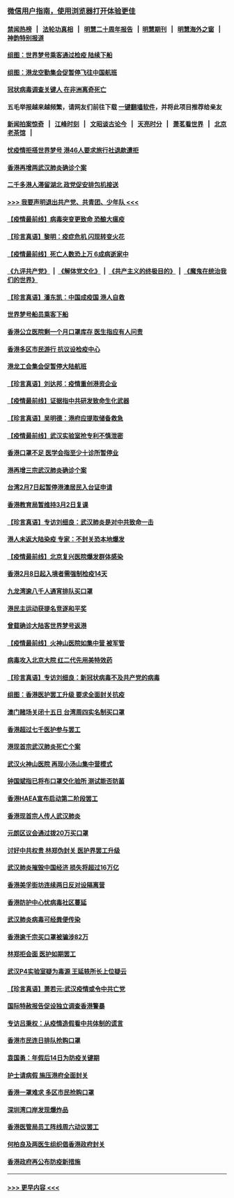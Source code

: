 ### [微信用户指南，使用浏览器打开体验更佳](https://github.com/gfw-breaker/banned-news1/blob/master/indexes/wechat-guide.md?t=0)
#### [禁闻热榜](热点新闻.md?t=0)  &nbsp;&nbsp;|&nbsp;&nbsp; [法轮功真相](https://github.com/gfw-breaker/truth/blob/master/README.md?t=0) &nbsp;&nbsp;|&nbsp;&nbsp; [明慧二十周年报告](https://github.com/gfw-breaker/mh-reports/blob/master/README.md?t=0) &nbsp;&nbsp;|&nbsp;&nbsp;[明慧期刊](https://github.com/gfw-breaker/mh-qikan) &nbsp;&nbsp;|&nbsp;&nbsp; [明慧海外之窗](https://github.com/gfw-breaker/mh-news/blob/master/README.md?t=0) &nbsp;&nbsp;|&nbsp;&nbsp; [神韵特别报道](https://github.com/gfw-breaker/mh-news/blob/master/shenyun.md?t=0)
#### [组图：世界梦号乘客通过检疫 陆续下船](../pages/nsc415/n11858302.md?t=02120202) 
#### [组图：港龙空勤集会促暂停飞往中国航班](../pages/nsc415/n11858190.md?t=02120202) 
#### [冠状病毒调查关键人 在非洲离奇死亡](../pages/nsc415/n11859798.md?t=02120202) 
#### 五毛举报越来越频繁，请网友们前往下载 [一键翻墙软件](https://github.com/gfw-breaker/ssr-accounts)，并将此项目推荐给亲友
#### [新闻拍案惊奇](https://github.com/gfw-breaker/banned-news1/blob/master/pages/link4.md) &nbsp;&nbsp;|&nbsp;&nbsp; [江峰时刻](https://github.com/gfw-breaker/banned-news1/blob/master/pages/link4.md) &nbsp;&nbsp;|&nbsp;&nbsp; [文昭谈古论今](https://github.com/gfw-breaker/banned-news1/blob/master/pages/link4.md) &nbsp;&nbsp;|&nbsp;&nbsp; [天亮时分](https://github.com/gfw-breaker/banned-news1/blob/master/pages/link4.md) &nbsp;&nbsp;|&nbsp;&nbsp; [萧茗看世界](https://github.com/gfw-breaker/banned-news1/blob/master/pages/link4.md) &nbsp;&nbsp;|&nbsp;&nbsp; [北京老茶馆](https://github.com/gfw-breaker/banned-news1/blob/master/pages/link4.md) &nbsp;&nbsp;|&nbsp;&nbsp; 
#### [忧疫情拒搭世界梦号 港46人要求旅行社退款遭拒](../pages/nsc415/n11859849.md?t=02120202) 
#### [香港再增两武汉肺炎确诊个案](../pages/nsc415/n11859833.md?t=02120202) 
#### [二千多港人滞留湖北 政党促安排包机接送](../pages/nsc415/n11859831.md?t=02120202) 
#### [>>> 我要声明退出共产党、共青团、少年队 <<<](https://github.com/begood0513/goodnews/blob/master/quit/letter.md) 
#### [【疫情最前线】病毒突变更致命 恐酿大瘟疫](../pages/nsc415/n11859604.md?t=02120202) 
#### [【珍言真语】黎明：疫症危机 闪现转变火花](../pages/nsc415/n11859199.md?t=02120202) 
#### [【疫情最前线】死亡人数恐上万 6成病逝家中](../pages/nsc415/n11856687.md?t=02120202) 
#### [《九评共产党》](https://github.com/begood0513/9ping.md/blob/master/README.md) &nbsp;|&nbsp; [《解体党文化》](../../../../jtdwh.md/blob/master/README.md)  &nbsp;|&nbsp; [《共产主义的终极目的》](../../../../gczydzjmd.md/blob/master/README.md) &nbsp;|&nbsp; [《魔鬼在统治我们的世界》](../../../../mgztzwmdsj.md/blob/master/README.md) 
#### [【珍言真语】潘东凯：中国成疫国 港人自救](../pages/nsc415/n11856962.md?t=02120202) 
#### [世界梦号船员乘客下船](../pages/nsc415/n11856883.md?t=02120202) 
#### [香港公立医院剩一个月口罩库存 医生指应有人问责](../pages/nsc415/n11856875.md?t=02120202) 
#### [香港多区市民游行 抗议设检疫中心](../pages/nsc415/n11856866.md?t=02120202) 
#### [港龙工会集会促暂停大陆航班](../pages/nsc415/n11856840.md?t=02120202) 
#### [【珍言真语】刘达邦：疫情重创港资企业](../pages/nsc415/n11854274.md?t=02120202) 
#### [【疫情最前线】证据指中共研发致命生化武器](../pages/nsc415/n11853087.md?t=02120202) 
#### [【珍言真语】吴明德：港府应提取储备救急](../pages/nsc415/n11852734.md?t=02120202) 
#### [【疫情最前线】武汉实验室抢专利不慎泄密](../pages/nsc415/n11850310.md?t=02120202) 
#### [香港口罩不足 医学会指至少十诊所暂停业](../pages/nsc415/n11850301.md?t=02120202) 
#### [港再增三宗武汉肺炎确诊个案](../pages/nsc415/n11850328.md?t=02120202) 
#### [台湾2月7日起暂停港澳居民入台证申请](../pages/nsc415/n11850304.md?t=02120202) 
#### [香港教育局暂维持3月2日复课](../pages/nsc415/n11850260.md?t=02120202) 
#### [【珍言真语】专访刘细良：武汉肺炎是对中共致命一击](../pages/nsc415/n11849934.md?t=02120202) 
#### [港人未返大陆染疫 专家：不封关恐本地爆发](../pages/nsc415/n11848021.md?t=02120202) 
#### [【疫情最前线】北京复兴医院爆发群体感染](../pages/nsc415/n11847626.md?t=02120202) 
#### [香港2月8日起入境者需强制检疫14天](../pages/nsc415/n11847658.md?t=02120202) 
#### [九龙湾逾八千人通宵排队买口罩](../pages/nsc415/n11847647.md?t=02120202) 
#### [港民主运动获提名竞逐和平奖](../pages/nsc415/n11847633.md?t=02120202) 
#### [曾载确诊大陆客世界梦号返港](../pages/nsc415/n11847608.md?t=02120202) 
#### [【疫情最前线】火神山医院如集中营 被军管](../pages/nsc415/n11847524.md?t=02120202) 
#### [病毒攻入北京大院 红二代先用美特效药](../pages/nsc415/n11847427.md?t=02120202) 
#### [【珍言真语】专访刘细良：新冠状病毒不及共产党的病毒](../pages/nsc415/n11847164.md?t=02120202) 
#### [组图：香港医护罢工升级 要求全面封关抗疫](../pages/nsc415/n11844107.md?t=02120202) 
#### [澳门赌场关闭十五日 台湾周四实名制买口罩](../pages/nsc415/n11845083.md?t=02120202) 
#### [香港超过七千医护参与罢工](../pages/nsc415/n11845051.md?t=02120202) 
#### [港现首宗武汉肺炎死亡个案](../pages/nsc415/n11844998.md?t=02120202) 
#### [武汉火神山医院 再现小汤山集中营模式](../pages/nsc415/n11844763.md?t=02120202) 
#### [钟国斌指已将布口罩交化验所 测试能否防菌](../pages/nsc415/n11842783.md?t=02120202) 
#### [香港HAEA宣布启动第二阶段罢工](../pages/nsc415/n11842723.md?t=02120202) 
#### [香港现首宗人传人武汉肺炎](../pages/nsc415/n11842766.md?t=02120202) 
#### [元朗区议会通过拨20万买口罩](../pages/nsc415/n11842754.md?t=02120202) 
#### [讨好中共权贵 林郑伪封关 医护界罢工升级](../pages/nsc415/n11842359.md?t=02120202) 
#### [武汉肺炎摧毁中国经济 损失将超过16万亿](../pages/nsc415/n11839723.md?t=02120202) 
#### [香港美孚街坊连续两日反对设隔离营](../pages/nsc415/n11839962.md?t=02120202) 
#### [香港防护中心忧病毒社区蔓延](../pages/nsc415/n11839933.md?t=02120202) 
#### [武汉肺炎病毒可经粪便传染](../pages/nsc415/n11839939.md?t=02120202) 
#### [香港逾千宗买口罩被骗涉82万](../pages/nsc415/n11839914.md?t=02120202) 
#### [林郑拒会面 医护如期罢工](../pages/nsc415/n11839892.md?t=02120202) 
#### [武汉P4实验室疑为毒源 王延轶所长上位疑云](../pages/nsc415/n11835543.md?t=02120202) 
#### [【珍言真语】萧若元:武汉疫情或令中共亡党](../pages/nsc415/n11829394.md?t=02120202) 
#### [国际特赦报告促设独立调查香港警暴](../pages/nsc415/n11833845.md?t=02120202) 
#### [专访吕秉权：从疫情造假看中共体制的谎言](../pages/nsc415/n11833813.md?t=02120202) 
#### [香港市民连日排队抢购口罩](../pages/nsc415/n11833794.md?t=02120202) 
#### [袁国勇：年假后14日为防疫关键期](../pages/nsc415/n11831088.md?t=02120202) 
#### [护士请病假 施压港府全面封关](../pages/nsc415/n11831030.md?t=02120202) 
#### [香港一罩难求 多区市民抢购口罩](../pages/nsc415/n11831002.md?t=02120202) 
#### [深圳湾口岸发现爆炸品](../pages/nsc415/n11828802.md?t=02120202) 
#### [香港医管局员工阵线周六动议罢工](../pages/nsc415/n11828762.md?t=02120202) 
#### [何柏良及两医生组织倡香港政府封关](../pages/nsc415/n11828749.md?t=02120202) 
#### [香港政府再公布防疫新措施](../pages/nsc415/n11828716.md?t=02120202) 

----
#### [ >>> 更早内容 <<< ](../indexes/nsc415-earlier.md)
